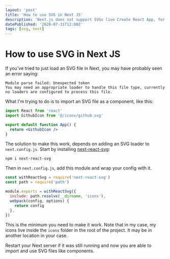 ```yaml
---
layout: 'post'
title: 'How to use SVG in Next JS'
description: 'Next.js does not support SVGs live Create React App, for example, so here I list the steps to make it accept SVGs.'
datePublished: '2020-07-31T12:00Z'
tags: [svg, next]
---
```


# How to use SVG in Next JS

If you've tried to just load an SVG file in Next, you may have probably seen an error saying:

```shell
Module parse failed: Unexpected token
You may need an appropriate loader to handle this file type, currently no loaders are configured to process this file.
```

What I'm trying to do is to import an SVG file as a component, like this:

```jsx
import React from 'react'
import GithubIcon from '@/icons/github.svg'

export default function App() {
  return <GithubIcon />
}
```

The solution to make this work, depends on adding an SVG loader to `next.config.js`. Start by installing [next-react-svg](https://www.npmjs.com/package/next-react-svg):

```shell
npm i next-react-svg
```

Then in `next.config.js`, add this module and wrap your config with it.

```js
const withReactSvg = require('next-react-svg')
const path = require('path')

module.exports = withReactSvg({
  include: path.resolve(__dirname, 'icons'),
  webpack(config, options) {
    return config
  },
})
```

This is the minimum you need to make it work. Note that in my case, my icons live inside the `icons` folder in the root of the project. It may be in another location in your case.

Restart your Next server if it was still running and now you are able to import and use SVG files like components.

